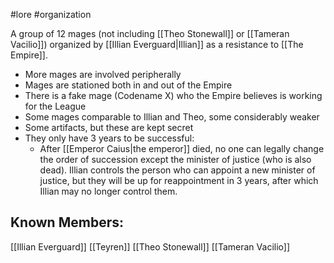 #lore #organization 

A group of 12 mages (not including [[Theo Stonewall]] or [[Tameran Vacilio]]) organized by [[Illian Everguard|Illian]] as a resistance to [[The Empire]].

- More mages are involved peripherally
- Mages are stationed both in and out of the Empire
- There is a fake mage (Codename X) who the Empire believes is working for the League
- Some mages comparable to Illian and Theo, some considerably weaker
- Some artifacts, but these are kept secret
- They only have 3 years to be successful:
	- After [[Emperor Caius|the emperor]] died, no one can legally change the order of succession except the minister of justice (who is also dead). Illian controls the person who can appoint a new minister of justice, but they will be up for reappointment in 3 years, after which Illian may no longer control them.

## Known Members:
[[Illian Everguard]] 
[[Teyren]] 
[[Theo Stonewall]] 
[[Tameran Vacilio]] 
